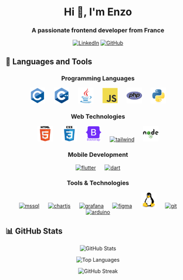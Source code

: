 <h1 align="center">Hi 👋, I'm Enzo</h1>
<h3 align="center">A passionate frontend developer from France</h3>

<div align="center">
  
[![LinkedIn](https://img.shields.io/badge/LinkedIn-0077B5?style=for-the-badge&logo=linkedin&logoColor=white)](https://www.linkedin.com/in/enzo-mensier/)
[![GitHub](https://img.shields.io/badge/GitHub-100000?style=for-the-badge&logo=github&logoColor=white)](https://github.com/enzo-mensier)

</div>

## 🚀 Languages and Tools

<div align="center">

### Programming Languages
<p align="center">
  <a href="#" style="margin: 0 10px;"><img src="https://raw.githubusercontent.com/devicons/devicon/master/icons/c/c-original.svg" alt="c" width="42" height="42"/></a>
  <a href="#" style="margin: 0 10px;"><img src="https://raw.githubusercontent.com/devicons/devicon/master/icons/cplusplus/cplusplus-original.svg" alt="cplusplus" width="42" height="42"/></a>
  <a href="#" style="margin: 0 10px;"><img src="https://raw.githubusercontent.com/devicons/devicon/master/icons/java/java-original.svg" alt="java" width="42" height="42"/></a>
  <a href="#" style="margin: 0 10px;"><img src="https://raw.githubusercontent.com/devicons/devicon/master/icons/javascript/javascript-original.svg" alt="javascript" width="42" height="42"/></a>
  <a href="#" style="margin: 0 10px;"><img src="https://raw.githubusercontent.com/devicons/devicon/master/icons/php/php-original.svg" alt="php" width="42" height="42"/></a>
  <a href="#" style="margin: 0 10px;"><img src="https://raw.githubusercontent.com/devicons/devicon/master/icons/python/python-original.svg" alt="python" width="42" height="42"/></a>
</p>

### Web Technologies
<p align="center">
  <a href="#" style="margin: 0 10px;"><img src="https://raw.githubusercontent.com/devicons/devicon/master/icons/html5/html5-original-wordmark.svg" alt="html5" width="42" height="42"/></a>
  <a href="#" style="margin: 0 10px;"><img src="https://raw.githubusercontent.com/devicons/devicon/master/icons/css3/css3-original-wordmark.svg" alt="css3" width="42" height="42"/></a>
  <a href="#" style="margin: 0 10px;"><img src="https://raw.githubusercontent.com/devicons/devicon/master/icons/bootstrap/bootstrap-plain-wordmark.svg" alt="bootstrap" width="42" height="42"/></a>
  <a href="#" style="margin: 0 10px;"><img src="https://www.vectorlogo.zone/logos/tailwindcss/tailwindcss-icon.svg" alt="tailwind" width="42" height="42"/></a>
  <a href="#" style="margin: 0 10px;"><img src="https://raw.githubusercontent.com/devicons/devicon/master/icons/nodejs/nodejs-original-wordmark.svg" alt="nodejs" width="42" height="42"/></a>
</p>

### Mobile Development
<p align="center">
  <a href="#" style="margin: 0 10px;"><img src="https://www.vectorlogo.zone/logos/flutterio/flutterio-icon.svg" alt="flutter" width="42" height="42"/></a>
  <a href="#" style="margin: 0 10px;"><img src="https://www.vectorlogo.zone/logos/dartlang/dartlang-icon.svg" alt="dart" width="42" height="42"/></a>
</p>

### Tools & Technologies
<p align="center">
  <a href="#" style="margin: 0 10px;"><img src="https://www.svgrepo.com/show/303229/microsoft-sql-server-logo.svg" alt="mssql" width="42" height="42"/></a>
  <a href="#" style="margin: 0 10px;"><img src="https://www.chartjs.org/media/logo-title.svg" alt="chartjs" width="42" height="42"/></a>
  <a href="#" style="margin: 0 10px;"><img src="https://www.vectorlogo.zone/logos/grafana/grafana-icon.svg" alt="grafana" width="42" height="42"/></a>
  <a href="#" style="margin: 0 10px;"><img src="https://www.vectorlogo.zone/logos/figma/figma-icon.svg" alt="figma" width="42" height="42"/></a>
  <a href="#" style="margin: 0 10px;"><img src="https://raw.githubusercontent.com/devicons/devicon/master/icons/linux/linux-original.svg" alt="linux" width="42" height="42"/></a>
  <a href="#" style="margin: 0 10px;"><img src="https://www.vectorlogo.zone/logos/git-scm/git-scm-icon.svg" alt="git" width="42" height="42"/></a>
  <a href="#" style="margin: 0 10px;"><img src="https://cdn.worldvectorlogo.com/logos/arduino-1.svg" alt="arduino" width="42" height="42"/></a>
</p>

</div>

## 📊 GitHub Stats

<div align="center">
  
![GitHub Stats](https://github-readme-stats.vercel.app/api?username=enzo-mensier&show_icons=true&border_color=000000&bg_color=ffffff&title_color=ff3377&text_color=434d58&icon_color=3498db&border_radius=10&line_height=30&custom_title=GitHub%20Activity)

![Top Languages](https://github-readme-stats.vercel.app/api/top-langs?username=enzo-mensier&show_icons=true&locale=en&layout=compact&border_color=000000&bg_color=ffffff&title_color=ff3377&text_color=434d58&border_radius=10&custom_title=Most%20Used%20Languages)

![GitHub Streak](https://github-readme-streak-stats.herokuapp.com/?user=enzo-mensier&theme=default&border=000000&background=ffffff&ring=ff3377&fire=ff3377&currStreakLabel=ff3377)

</div>
